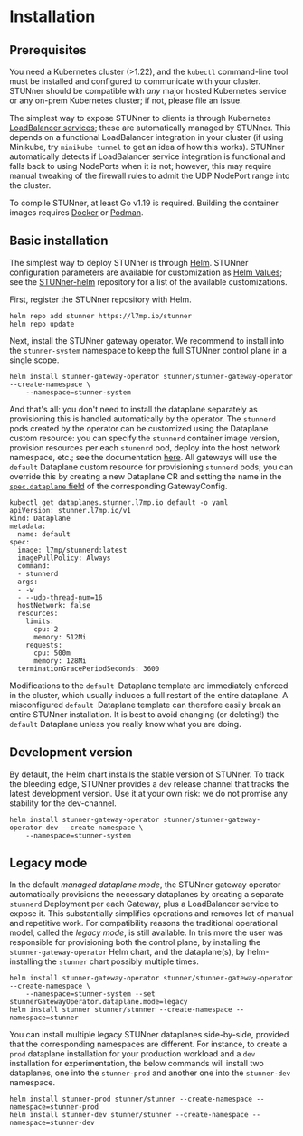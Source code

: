 # Installation

## Prerequisites

You need a Kubernetes cluster (>1.22), and the `kubectl` command-line tool must be installed and configured to communicate with your cluster. STUNner should be compatible with *any* major hosted Kubernetes service or any on-prem Kubernetes cluster; if not, please file an issue.

The simplest way to expose STUNner to clients is through Kubernetes [LoadBalancer services](https://kubernetes.io/docs/tasks/access-application-cluster/create-external-load-balancer); these are automatically managed by STUNner. This depends on a functional LoadBalancer integration in your cluster (if using Minikube, try `minikube tunnel` to get an idea of how this works). STUNner automatically detects if LoadBalancer service integration is functional and falls back to using NodePorts when it is not; however, this may require manual tweaking of the firewall rules to admit the UDP NodePort range into the cluster.

To compile STUNner, at least Go v1.19 is required. Building the container images requires [Docker](https://docker.io) or [Podman](https://podman.io).

## Basic installation

The simplest way to deploy STUNner is through [Helm](https://helm.sh). STUNner configuration parameters are available for customization as [Helm Values](https://helm.sh/docs/chart_template_guide/values_files); see the [STUNner-helm](https://github.com/l7mp/stunner-helm) repository for a list of the available customizations.

First, register the STUNner repository with Helm.

```console
helm repo add stunner https://l7mp.io/stunner
helm repo update
```

Next, install the STUNner gateway operator. We recommend to install into the `stunner-system` namespace to keep the full STUNner control plane in a single scope.

```console
helm install stunner-gateway-operator stunner/stunner-gateway-operator --create-namespace \
    --namespace=stunner-system
```

And that's all: you don't need to install the dataplane separately as provisioning this is handled automatically by the operator. The `stunnerd` pods created by the operator can be customized using the Dataplane custom resource: you can specify the `stunnerd` container image version, provision resources per each `stunenrd` pod, deploy into the host network namespace, etc.; see the documentation [here](https://pkg.go.dev/github.com/l7mp/stunner-gateway-operator/api/v1alpha1#DataplaneSpec). All gateways will use the `default` Dataplane custom resource for provisioning `stunnerd` pods; you can override this by creating a new Dataplane CR and setting the name in the [`spec.dataplane` field](https://pkg.go.dev/github.com/l7mp/stunner-gateway-operator@v0.15.2/api/v1alpha1#GatewayConfigSpec) of the corresponding GatewayConfig.

```console
kubectl get dataplanes.stunner.l7mp.io default -o yaml
apiVersion: stunner.l7mp.io/v1
kind: Dataplane
metadata:
  name: default
spec:
  image: l7mp/stunnerd:latest
  imagePullPolicy: Always
  command:
  - stunnerd
  args:
  - -w
  - --udp-thread-num=16
  hostNetwork: false
  resources:
    limits:
      cpu: 2
      memory: 512Mi
    requests:
      cpu: 500m
      memory: 128Mi
  terminationGracePeriodSeconds: 3600
```

Modifications to the `default `Dataplane template are immediately enforced in the cluster, which usually induces a full restart of the entire dataplane. A misconfigured `default `Dataplane template can therefore easily break an entire STUNner installation. It is best to avoid changing (or deleting!) the `default` Dataplane unless you really know what you are doing.

## Development version

By default, the Helm chart installs the stable version of STUNner. To track the bleeding edge, STUNner provides a `dev` release channel that tracks the latest development version. Use it at your own risk: we do not promise any stability for the dev-channel.

```console
helm install stunner-gateway-operator stunner/stunner-gateway-operator-dev --create-namespace \
    --namespace=stunner-system
```

## Legacy mode

In the default *managed dataplane mode*, the STUNner gateway operator automatically provisions the necessary dataplanes by creating a separate `stunnerd` Deployment per each Gateway, plus a LoadBalancer service to expose it. This substantially simplifies operations and removes lot of manual and repetitive work. For compatibility reasons the traditional operational model, called the *legacy mode*, is still available. In tnis more the user was responsible for provisioning both the control plane, by installing the `stunner-gateway-operator` Helm chart, and the dataplane(s), by helm-installing the `stunner` chart possibly multiple times. 

```console
helm install stunner-gateway-operator stunner/stunner-gateway-operator --create-namespace \
    --namespace=stunner-system --set stunnerGatewayOperator.dataplane.mode=legacy
helm install stunner stunner/stunner --create-namespace --namespace=stunner
```

You can install multiple legacy STUNner dataplanes side-by-side, provided that the corresponding namespaces are different. For instance, to create a `prod` dataplane installation for your production workload and a `dev` installation for experimentation, the below commands will install two dataplanes, one into the `stunner-prod` and another one into the `stunner-dev` namespace.

```console
helm install stunner-prod stunner/stunner --create-namespace --namespace=stunner-prod
helm install stunner-dev stunner/stunner --create-namespace --namespace=stunner-dev
```
